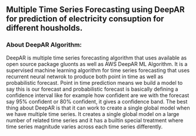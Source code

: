 ## Multiple Time Series Forecasting using DeepAR for prediction of electricity consuption for different housholds.


### About DeepAR Algorithm:

DeepAR is multiple time series forecasting algorithm that uses available as open source package gluonts as well as AWS DeepAR ML Algorithm.
It is a supervised machine learning algorithm for time series forecasting that uses recurrent neural netwrok to produce both point in time as well as 
probabilistic forecast.
Point in time prediction means we build a model to say this is our forecast and probabilistic forecast is basically defining a confidence interval like 
for example how confident are we with the forecast say 95% confident or 80% confident, it gives a confidence band.
The best thing about DeepAR is that it can work to create a single global model when we have multiple time series. 
It creates a single global model on a large number of related time series and it has a builtin special treatment where time series magnitude varies across
each time series differently.

